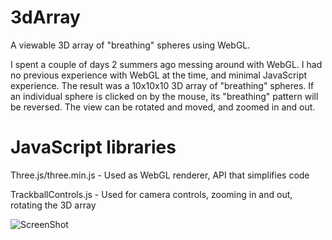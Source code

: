 3dArray
=======

A viewable 3D array of "breathing" spheres using WebGL.

I spent a couple of days 2 summers ago messing around with WebGL. I had no previous experience with WebGL at the time, and minimal JavaScript experience. The result was a 10x10x10 3D array of "breathing" spheres. If an individual sphere is clicked on by the mouse, its "breathing" pattern will be reversed. The view can be rotated and moved, and zoomed in and out.

JavaScript libraries
====================

Three.js/three.min.js - Used as WebGL renderer, API that simplifies code

TrackballControls.js -  Used for camera controls, zooming in and out, rotating the 3D array


![ScreenShot](https://{url})

